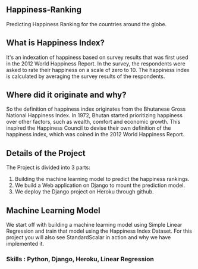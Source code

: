 ## Happiness-Ranking
Predicting Happiness Ranking for the countries around the globe.

## What is Happiness Index?
It's an indexation of happiness based on survey results that was first used in the 2012 World Happiness Report.
In the survey, the respondents were asked to rate their happiness on a scale of zero to 10. 
The happiness index is calculated by averaging the survey results of the respondents.

## Where did it originate and why?
So the definition of happiness index originates from the Bhutanese Gross National Happiness Index.
In 1972, Bhutan started prioritizing happiness over other factors, such as wealth, comfort and economic growth.
This inspired the Happiness Council to devise their own definition of the happiness index, which was coined in the 2012 World Happiness Report.

## Details of the Project
The Project is divided into 3 parts:
1) Building the machine learning model to predict the happiness rankings.
2) We build a Web application on Django to mount the prediction model.
3) We deploy the Django project on Heroku through github.

## Machine Learning Model
We start off with building a machine learning model using Simple Linear Regression and train that model using the Happiness Index Dataset.
For this project you will also see StandardScalar in action and why we have implemented it.

### Skills : Python, Django, Heroku, Linear Regression
